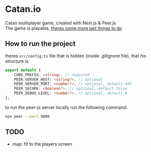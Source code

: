 # Catan.io

Catan multiplayer game, created with Next.js & Peer.js \
The game is playable, [theres some more last things to do](#todo)

## How to run the project

theres `src/config.ts` file that is hidden (inside .gitignore file), that his structure is:

```ts
export default {
	CODE_PREFIX: <string>, // required
	PEER_SERVER_HOST: <string?>, // optional
	PEER_SERVER_PORT: <number?>, // optional, default 443
	PEER_SECURE: <boolean?>, // optional, default false
	PEER_DEBUG_LEVEL: <number?>, // optional, default 0
};
```

to run the peer-js server locally run the following command:

```bash
npx peer --port 9000
```

## TODO

- map: fit to the players screen

